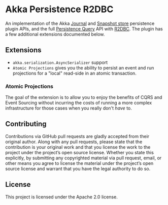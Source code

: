 # Akka Persistence R2DBC

An implementation of the Akka [Journal][0] and [Snapshot store][1] persistence
plugin APIs, and the full [Persistence Query][2] API with [R2DBC][3]. The plugin
has a few additional extensions documented below.

## Extensions

* `akka.serialization.AsyncSerializer` support 
* `Atomic Projections` gives you the ability to persist an event and run
  projections for a "local" read-side in an atomic transaction.

### Atomic Projections

The goal of the extension is to allow you to enjoy the benefits of CQRS and
Event Sourcing without incurring the costs of running a more complex
infrastructure for those cases when you really don't _have_ to.

## Contributing

Contributions via GitHub pull requests are gladly accepted from their original
author. Along with any pull requests, please state that the contribution is your
original work and that you license the work to the project under the project’s
open source license. Whether you state this explicitly, by submitting any
copyrighted material via pull request, email, or other means you agree to
license the material under the project’s open source license and warrant that
you have the legal authority to do so.

## License

This project is licensed under the Apache 2.0 license.

[0]: https://doc.akka.io/docs/akka/current/persistence-journals.html#journal-plugin-api
[1]: https://doc.akka.io/docs/akka/current/persistence-journals.html#snapshot-store-plugin-api
[2]: https://doc.akka.io/docs/akka/current/persistence-query.html
[3]: https://r2dbc.io/
